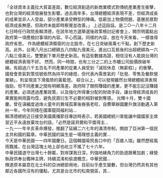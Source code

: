 「全球資本主義拉大貧富差距，數位經濟創造的新商業模式對傳統產業產生衝擊，也對台灣的經濟發展發生影響。過去兩年多，台灣總體經濟表現不差，但經濟成長的成果並非人人受益，部分產業承受轉型的陣痛。低薪加上物價問題，基層民眾對經濟成長無感，但政府未能即時察覺並改善。」
上述這段話，是二○一八年十二月七日時任行政院長賴清德，在該年地方選舉選後政策檢討記者會上，開宗明義點出政府第一項應檢討事項的內容。平心而論，同樣的內容，放在今天來看，一樣值得政府省思。
作為總體經濟櫥窗的台北股市，在七日突破兩萬七千點，創下歷史新高。此外，台灣八月出口總額五八四點九億美元，進出口互抵後的出超總額為一六八點三億美元，雙雙創下單月歷史新高。有這些數據為證，相信沒有人能說台灣的總體經濟表現不好。
然而，同一時間，也有三分之二的上市櫃公司股價跌破年線。有超過八千五百名不同產業的從業人員受到「減班休息（無薪假）」的衝擊。國發會景氣對策信號依然為持平的綠燈，但代表內需景氣的「批發、零售及餐飲營業額」，則呈現具下滑風險的黃藍燈。
綜合以上，可以發現雖然台灣總體經濟表現強勁，但不同產業之間有明顯落差。政府除了關照賺錢的產業，更不能忘記沒賺錢的產業。必須透過產業政策，以及強化所得重分配的財政手段，讓台灣經濟成長的果實能夠雨露均霑，避免民眾衍生不必要的相對被剝奪感。
                    光輝十月，雙十國慶。曾在滇緬度過烽火童年的異域孤軍後裔張老旺，自費舉辦國慶升旗活動邁入第卅一年，今年同樣在國軍龍岡福利站...                  
                    賴清德總統近日接受美國廣播節目專訪時表示，若美國總統川普能讓中國國家主席習近平永遠放棄攻台的話，「必然是諾貝爾和平獎得主...                  
                    一九一一年辛亥革命爆發，推翻了延續二六七年的滿清帝制，開啟了亞洲第一個民主共和國的篇章。中華民國的誕生是一場理想主義的實...                  
                    今天是中華民國一一四年國慶日。這個韓國瑜院長口中的「百歲人瑞」雖然歷經風雨飄搖，在台灣這塊土地上卻也屹立不搖了七十六年。                  
                    中華民國退守台灣七十餘載，對岸謀我日深，列強地緣角力的勁道跟著加劇；綠營執政供奉台獨神主牌，持續混淆和偷渡概念，中華民國...                  
                    輝達原本屬意在北士科的亞洲總部用地，目前似乎產生變數，但台灣仍然具有其他鄰近各國所沒有的優點，尤其是台北市的松南營區，其...                  